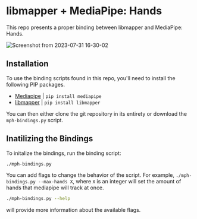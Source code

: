 # libmapper + MediaPipe: Hands

This repo presents a proper binding between libmapper and MediaPipe: Hands.

![Screenshot from 2023-07-31 16-30-02](https://github.com/peacheym/mp-hands-libmapper/assets/15327742/2cb06fcf-7aea-44b7-887c-7d510e4fdf92)

## Installation

To use the binding scripts found in this repo, you'll need to install the following PIP packages.

- [Mediapipe](https://pypi.org/project/mediapipe/) | `pip install mediapipe`
- [libmapper](https://pypi.org/project/libmapper/) | `pip install libmapper`

You can then either clone the git repository in its entirety or download the `mph-bindings.py` script.

## Inatilizing the Bindings

To initalize the bindings, run the binding script:

```bash
./mph-bindings.py
```

You can add flags to change the behavior of the script. For example, `./mph-bindings.py --max-hands X`, where `X` is an integer will set the amount of hands that mediapipe will track at once.

```bash
./mph-bindings.py --help
```

will provide more information about the available flags.
